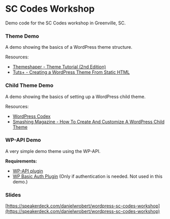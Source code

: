 # SC Codes Workshop

Demo code for the SC Codes workshop in Greenville, SC.


### Theme Demo

A demo showing the basics of a WordPress theme structure.

Resources:

- [Themeshaper - Theme Tutorial (2nd Edition)](https://themeshaper.com/2012/10/22/the-themeshaper-wordpress-theme-tutorial-2nd-edition/)
- [Tuts+ - Creating a WordPress Theme From Static HTML](https://code.tutsplus.com/series/creating-a-wordpress-theme-from-static-html--wp-34294)


### Child Theme Demo

A demo showing the basics of setting up a WordPress child theme.

Resources:

- [WordPress Codex](https://codex.wordpress.org/Child_Themes)
- [Smashing Magazine - How To Create And Customize A WordPress Child Theme](https://www.smashingmagazine.com/2016/01/create-customize-wordpress-child-theme)


### WP-API Demo

A very simple demo theme using the WP-API.

**Requirements:**
- [WP-API plugin](https://wordpress.org/plugins/rest-api/)
- [WP Basic Auth Plugin](https://github.com/WP-API/Basic-Auth) (Only if authentication is needed. Not used in this demo.)


### Slides

[https://speakerdeck.com/danielwrobert/wordpress-sc-codes-workshop](https://speakerdeck.com/danielwrobert/wordpress-sc-codes-workshop)
